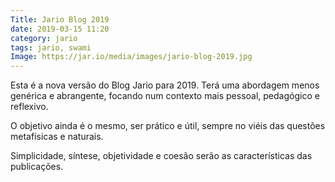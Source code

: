 ```yaml
---
Title: Jario Blog 2019
date: 2019-03-15 11:20
category: jario
tags: jario, swami
Image: https://jar.io/media/images/jario-blog-2019.jpg
---
```

Esta é a nova versão do Blog Jario para 2019. Terá uma abordagem menos genérica e abrangente, focando num contexto mais pessoal, pedagógico e reflexivo. <!--more-->

O objetivo ainda é o mesmo, ser prático e útil, sempre no viéis das questões metafísicas e naturais. 

Simplicidade, síntese, objetividade e coesão serão as características das publicações.  



